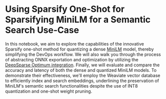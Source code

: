 # Using Sparsify One-Shot for Sparsifying MiniLM for a Semantic Search Use-Case

In this notebook, we aim to explore the capabilities of the innovative Sparsify one-shot method for quantizing a dense [MiniLM](https://huggingface.co/sentence-transformers/all-MiniLM-L6-v2) model, thereby simplifying the DevOps workflow. We will also walk you through the process of abstracting ONNX exportation and optimization by utilizing the [DeepSparse Optimum integration](https://github.com/neuralmagic/optimum-deepsparse). Finally, we will evaluate and compare the accuracy and latency of both the dense and quantized MiniLM models. To demonstrate their effectiveness, we'll employ the Weaviate vector database to efficiently index and search embeddings, underlining the preservation of MiniLM's semantic search functionalities despite the use of INT8 quantization and one-shot weight pruning.
